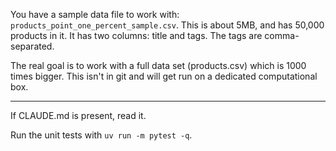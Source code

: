 You have a sample data file to work with: `products_point_one_percent_sample.csv`. This is about 5MB, and has 50,000 products in it. It has two columns: title and tags. The tags
are comma-separated.

The real goal is to work with a full data set (products.csv) which is 1000 times bigger. This isn't in git and will get run on a dedicated computational box.

---

If CLAUDE.md is present, read it.

Run the unit tests with `uv run -m pytest -q`.
